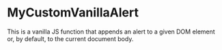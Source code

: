 # MyCustomVanillaAlert
This is a vanilla JS function that appends an alert to a given DOM element or, by default, to the current document body.
